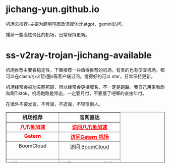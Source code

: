 # jichang-yun.github.io
机场云推荐-主要为跨境电商及流媒体chatgpt、gemini访问。

推荐一些高性价比的机场，日常保持更新。
# ss-v2ray-trojan-jichang-available

机场推荐主要看稳定性，下面推荐一些值得推荐的机场，有贵的也有便宜机场，都可以在clash/小火箭/圈x等客户端订阅。觉得好的可以 star，日常保持更新。

机场经常会被功夫网照顾，所以经常会更换域名，不一定是跑路。我自己用来看剧和刷Tiktok，机场跑路是常态，一定要月付，不要傻了吧唧的直接年付。

在墙外不要发言，不传谣，不造谣，不轻信别人。

<table style="border-collapse: collapse; width: 100%; height: 160px;" border="1">
<tbody>
<tr class="firstRow" style="height: 10px;">
<td style="height: 10px; text-align: center;" valign="top"><strong>机场推荐</strong></td>
<td style="height: 10px; text-align: center;" valign="top"><strong>官网直达</strong></td>
</tr>
<tr style="height: 25px;">
<td style="height: 25px; text-align: center;" valign="top"><strong><span style="color: #ff0000;">八爪鱼加速</span></strong></td>
<td style="height: 25px; text-align: center;" valign="top"><strong><span style="color: #ff0000;"><a style="color: #ff0000;" href="https://www.otcopusapp.cc/lyafo6ijzptcmuvp/register?code=pYlS3axD">访问八爪鱼加速</a></span></strong></td>
</tr>
<tr style="height: 25px;">
<td style="height: 25px; text-align: center;" valign="top"><strong><span style="color: #ff0000;">Gatern</span></strong></td>
<td style="height: 25px; text-align: center;" valign="top"><strong><span style="color: #ff0000;"><a style="color: #ff0000;" href="https://shuttle.gt-two.com/aff.php?aff=494">访问Gatern 机场</a></span></strong></td>
</tr>
<tr style="height: 55px;">
<td style="height: 10px; text-align: center;" valign="top">BoomCloud</td>
<td style="height: 10px; text-align: center;" valign="top"><a href="https://www.boomssz.com/aff.php?aff=1763">访问 BoomCloud</a></td>
</tr>
<tr style="height: 55px;">
<td style="height: 10px; text-align: center;" valign="top">龙猫云 Totoro Cloud</td>
<td style="height: 10px; text-align: center;" valign="top"><a href="https://webcf0120240131.lmspeedapp.com/register?aff=7LN82Rgm">访问Totoro Cloud龙猫云</a></td>
</tr>
<tr style="height: 55px;">
<td style="height: 10px; text-align: center;" valign="top">觅云MeCloud</td>
<td style="height: 10px; text-align: center;" valign="top"><a href="https://www.miyun.la/register?code=3cmatg&amp;lang=zh">点击访问觅云</a></td>
</tr>
<tr style="height: 55px;">
<td style="height: 10px; text-align: center;" valign="top">LatteCloud 拿铁云</td>
<td style="height: 10px; text-align: center;" valign="top"><a href="https://natieyun.men/index.php#/register?code=vFivO2Gh">访问 LatteCloud 拿铁云</a></td>
</tr>
<tr style="height: 55px;">
<td style="height: 10px; text-align: center;" valign="top">红莓网络</td>
<td style="height: 10px; text-align: center;" valign="top"><a href="http://www.gotomony.com/register?aff=EIGWNC">点击访问CMYNetwork</a></td>
</tr>
<tr style="height: 55px;">
<td style="height: 10px; text-align: center;" valign="top">萌喵加速</td>
<td style="height: 10px; text-align: center;" valign="top"><a href="https://cp.meomiao.xyz/#/register?code=BNMd4pdS">访问萌喵加速</a></td>
</tr>
<tr style="height: 55px;">
<td style="height: 10px; text-align: center;" valign="top">Nice Cloud 耐思云</td>
<td style="height: 10px; text-align: center;" valign="top"><a href="https://a.nsyun.cc/#/register?code=HFoWbS30">访问 Nice Cloud 耐思云</a></td>
</tr>
<tr style="height: 55px;">
<td style="height: 10px; text-align: center;" valign="top"><strong><span style="color: #ff0000;">大哥云</span></strong></td>
<td style="height: 10px; text-align: center;" valign="top"><strong><span style="color: #ff0000;"><a style="color: #ff0000;" href="https://www.ab12y.com/#/register?code=6FI5g81x">访问大哥云机场</a></span></strong></td>
</tr>
<tr style="height: 55px;">
<td style="height: 10px; text-align: center;" valign="top">WgetCloud</td>
<td style="height: 10px; text-align: center;" valign="top"><a href="https://getjichang.com/go/WgetCloud/" target="_self">访问WgetCloud 机场</a></td>
</tr>
<tr style="height: 55px;">
<td style="height: 10px; text-align: center;" valign="top">Wallless</td>
<td style="height: 10px; text-align: center;" valign="top"><a href="https://dog.ssrdog111.com/#/register?code=1erY7PWq">访问 Wallless</a></td>
</tr>
</tbody>
</table>
